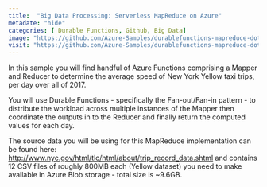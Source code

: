 ```yaml
---
title:  "Big Data Processing: Serverless MapReduce on Azure"
metadate: "hide"
categories: [ Durable Functions, Github, Big Data]
image: "https://github.com/Azure-Samples/durablefunctions-mapreduce-dotnet/raw/main/images/MapReduceArchitecture.png"
visit: "https://github.com/Azure-Samples/durablefunctions-mapreduce-dotnet/"
---
```

In this sample you will find handful of Azure Functions comprising a Mapper and Reducer to determine the average speed of New York Yellow taxi trips, per day over all of 2017.

You will use Durable Functions - specifically the Fan-out/Fan-in pattern - to distribute the workload across multiple instances of the Mapper then coordinate the outputs in to the Reducer and finally return the computed values for each day.

The source data you will be using for this MapReduce implementation can be found here: http://www.nyc.gov/html/tlc/html/about/trip_record_data.shtml and contains 12 CSV files of roughly 800MB each (Yellow dataset) you need to make available in Azure Blob storage - total size is ~9.6GB.